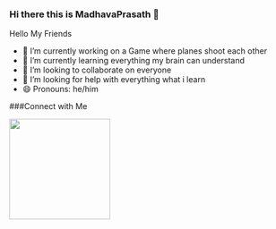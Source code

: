 ### Hi there this is MadhavaPrasath 👋

 Hello My Friends 



- 🔭 I’m currently working on a Game where planes shoot each other
- 🌱 I’m currently learning everything my brain can understand
- 👯 I’m looking to collaborate on everyone
- 🤔 I’m looking for help with everything what i learn
- 😄 Pronouns: he/him


###Connect with Me




<img height="180em" src="https://github-readme-stats.vercel.app/api?username=Madhavaprasath&show_icons=true&hide_border=true&&count_private=true&include_all_commits=true" />
